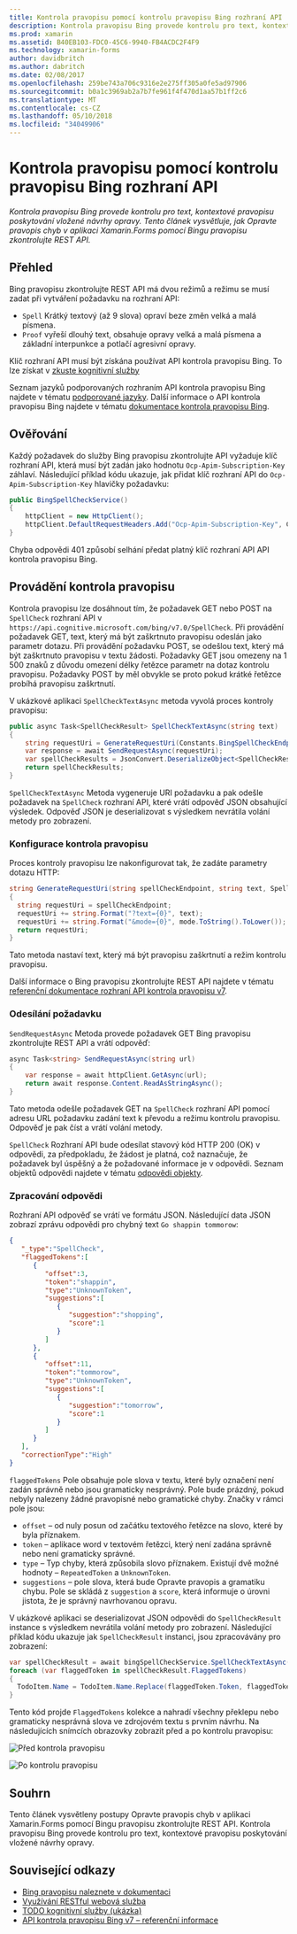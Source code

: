 ```yaml
---
title: Kontrola pravopisu pomocí kontrolu pravopisu Bing rozhraní API
description: Kontrola pravopisu Bing provede kontrolu pro text, kontextové pravopisu poskytování vložené návrhy opravy. Tento článek vysvětluje, jak Opravte pravopis chyb v aplikaci Xamarin.Forms pomocí Bingu pravopisu zkontrolujte REST API.
ms.prod: xamarin
ms.assetid: B40EB103-FDC0-45C6-9940-FB4ACDC2F4F9
ms.technology: xamarin-forms
author: davidbritch
ms.author: dabritch
ms.date: 02/08/2017
ms.openlocfilehash: 259be743a706c9316e2e275ff305a0fe5ad97906
ms.sourcegitcommit: b0a1c3969ab2a7b7fe961f4f470d1aa57b1ff2c6
ms.translationtype: MT
ms.contentlocale: cs-CZ
ms.lasthandoff: 05/10/2018
ms.locfileid: "34049906"
---
```

# <a name="spell-checking-using-the-bing-spell-check-api"></a>Kontrola pravopisu pomocí kontrolu pravopisu Bing rozhraní API

_Kontrola pravopisu Bing provede kontrolu pro text, kontextové pravopisu poskytování vložené návrhy opravy. Tento článek vysvětluje, jak Opravte pravopis chyb v aplikaci Xamarin.Forms pomocí Bingu pravopisu zkontrolujte REST API._

## <a name="overview"></a>Přehled

Bing pravopisu zkontrolujte REST API má dvou režimů a režimu se musí zadat při vytváření požadavku na rozhraní API:

- `Spell` Krátký textový (až 9 slova) opraví beze změn velká a malá písmena.
- `Proof` vyřeší dlouhý text, obsahuje opravy velká a malá písmena a základní interpunkce a potlačí agresivní opravy.

Klíč rozhraní API musí být získána používat API kontrola pravopisu Bing. To lze získat v [zkuste kognitivní služby](https://azure.microsoft.com/try/cognitive-services/)

Seznam jazyků podporovaných rozhraním API kontrola pravopisu Bing najdete v tématu [podporované jazyky](/azure/cognitive-services/bing-spell-check/bing-spell-check-supported-languages/). Další informace o API kontrola pravopisu Bing najdete v tématu [dokumentace kontrola pravopisu Bing](/azure/cognitive-services/bing-spell-check/).

## <a name="authentication"></a>Ověřování

Každý požadavek do služby Bing pravopisu zkontrolujte API vyžaduje klíč rozhraní API, která musí být zadán jako hodnotu `Ocp-Apim-Subscription-Key` záhlaví. Následující příklad kódu ukazuje, jak přidat klíč rozhraní API do `Ocp-Apim-Subscription-Key` hlavičky požadavku:

```csharp
public BingSpellCheckService()
{
    httpClient = new HttpClient();
    httpClient.DefaultRequestHeaders.Add("Ocp-Apim-Subscription-Key", Constants.BingSpellCheckApiKey);
}
```

Chyba odpovědi 401 způsobí selhání předat platný klíč rozhraní API API kontrola pravopisu Bing.

## <a name="performing-spell-checking"></a>Provádění kontrola pravopisu

Kontrola pravopisu lze dosáhnout tím, že požadavek GET nebo POST na `SpellCheck` rozhraní API v `https://api.cognitive.microsoft.com/bing/v7.0/SpellCheck`. Při provádění požadavek GET, text, který má být zaškrtnuto pravopisu odeslán jako parametr dotazu. Při provádění požadavku POST, se odešlou text, který má být zaškrtnuto pravopisu v textu žádosti. Požadavky GET jsou omezeny na 1 500 znaků z důvodu omezení délky řetězce parametr na dotaz kontrolu pravopisu. Požadavky POST by měl obvykle se proto pokud krátké řetězce probíhá pravopisu zaškrtnutí.

V ukázkové aplikaci `SpellCheckTextAsync` metoda vyvolá proces kontroly pravopisu:

```csharp
public async Task<SpellCheckResult> SpellCheckTextAsync(string text)
{
    string requestUri = GenerateRequestUri(Constants.BingSpellCheckEndpoint, text, SpellCheckMode.Spell);
    var response = await SendRequestAsync(requestUri);
    var spellCheckResults = JsonConvert.DeserializeObject<SpellCheckResult>(response);
    return spellCheckResults;
}
```

`SpellCheckTextAsync` Metoda vygeneruje URI požadavku a pak odešle požadavek na `SpellCheck` rozhraní API, které vrátí odpověď JSON obsahující výsledek. Odpověď JSON je deserializovat s výsledkem nevrátila volání metody pro zobrazení.

### <a name="configuring-spell-checking"></a>Konfigurace kontrola pravopisu

Proces kontroly pravopisu lze nakonfigurovat tak, že zadáte parametry dotazu HTTP:

```csharp
string GenerateRequestUri(string spellCheckEndpoint, string text, SpellCheckMode mode)
{
  string requestUri = spellCheckEndpoint;
  requestUri += string.Format("?text={0}", text);                         // text to spell check
  requestUri += string.Format("&mode={0}", mode.ToString().ToLower());    // spellcheck mode - proof or spell
  return requestUri;
}
```

Tato metoda nastaví text, který má být pravopisu zaškrtnutí a režim kontrolu pravopisu.

Další informace o Bing pravopisu zkontrolujte REST API najdete v tématu [referenční dokumentace rozhraní API kontrola pravopisu v7](/rest/api/cognitiveservices/bing-spell-check-api-v7-reference/).

### <a name="sending-the-request"></a>Odesílání požadavku

`SendRequestAsync` Metoda provede požadavek GET Bing pravopisu zkontrolujte REST API a vrátí odpověď:

```csharp
async Task<string> SendRequestAsync(string url)
{
    var response = await httpClient.GetAsync(url);
    return await response.Content.ReadAsStringAsync();
}
```

Tato metoda odešle požadavek GET na `SpellCheck` rozhraní API pomocí adresu URL požadavku zadání text k převodu a režimu kontrolu pravopisu. Odpověď je pak číst a vrátí volání metody.

`SpellCheck` Rozhraní API bude odesílat stavový kód HTTP 200 (OK) v odpovědi, za předpokladu, že žádost je platná, což naznačuje, že požadavek byl úspěšný a že požadované informace je v odpovědi. Seznam objektů odpovědi najdete v tématu [odpovědi objekty](/rest/api/cognitiveservices/bing-spell-check-api-v7-reference#response-objects).

### <a name="processing-the-response"></a>Zpracování odpovědi

Rozhraní API odpověď se vrátí ve formátu JSON. Následující data JSON zobrazí zprávu odpovědi pro chybný text `Go shappin tommorow`:

```json
{  
   "_type":"SpellCheck",
   "flaggedTokens":[  
      {  
         "offset":3,
         "token":"shappin",
         "type":"UnknownToken",
         "suggestions":[  
            {  
               "suggestion":"shopping",
               "score":1
            }
         ]
      },
      {  
         "offset":11,
         "token":"tommorow",
         "type":"UnknownToken",
         "suggestions":[  
            {  
               "suggestion":"tomorrow",
               "score":1
            }
         ]
      }
   ],
   "correctionType":"High"
}
```

`flaggedTokens` Pole obsahuje pole slova v textu, které byly označení není zadán správně nebo jsou gramaticky nesprávný. Pole bude prázdný, pokud nebyly nalezeny žádné pravopisné nebo gramatické chyby. Značky v rámci pole jsou:

- `offset` – od nuly posun od začátku textového řetězce na slovo, které by byla příznakem.
- `token` – aplikace word v textovém řetězci, který není zadána správně nebo není gramaticky správné.
- `type` – Typ chyby, která způsobila slovo příznakem. Existují dvě možné hodnoty – `RepeatedToken` a `UnknownToken`.
- `suggestions` – pole slova, která bude Opravte pravopis a gramatiku chybu. Pole se skládá z `suggestion` a `score`, která informuje o úrovni jistota, že je správný navrhovanou opravu.

V ukázkové aplikaci se deserializovat JSON odpovědi do `SpellCheckResult` instance s výsledkem nevrátila volání metody pro zobrazení. Následující příklad kódu ukazuje jak `SpellCheckResult` instanci, jsou zpracovávány pro zobrazení:

```csharp
var spellCheckResult = await bingSpellCheckService.SpellCheckTextAsync(TodoItem.Name);
foreach (var flaggedToken in spellCheckResult.FlaggedTokens)
{
  TodoItem.Name = TodoItem.Name.Replace(flaggedToken.Token, flaggedToken.Suggestions.FirstOrDefault().Suggestion);
}
```

Tento kód projde `FlaggedTokens` kolekce a nahradí všechny překlepu nebo gramaticky nesprávná slova ve zdrojovém textu s prvním návrhu. Na následujících snímcích obrazovky zobrazit před a po kontrolu pravopisu:

![](spell-check-images/before-spell-check.png "Před kontrola pravopisu")

![](spell-check-images/after-spell-check.png "Po kontrolu pravopisu")

## <a name="summary"></a>Souhrn

Tento článek vysvětleny postupy Opravte pravopis chyb v aplikaci Xamarin.Forms pomocí Bingu pravopisu zkontrolujte REST API. Kontrola pravopisu Bing provede kontrolu pro text, kontextové pravopisu poskytování vložené návrhy opravy.

## <a name="related-links"></a>Související odkazy

- [Bing pravopisu naleznete v dokumentaci](/azure/cognitive-services/bing-spell-check/)
- [Využívání RESTful webová služba](~/xamarin-forms/data-cloud/consuming/rest.md)
- [TODO kognitivní služby (ukázka)](https://developer.xamarin.com/samples/xamarin-forms/WebServices/TodoCognitiveServices/)
- [API kontrola pravopisu Bing v7 – referenční informace](/rest/api/cognitiveservices/bing-spell-check-api-v7-reference/)
